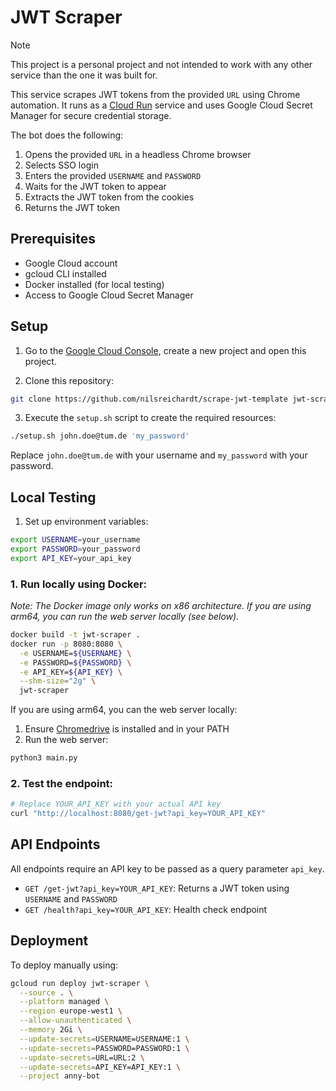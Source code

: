 # JWT Scraper

> [!NOTE]  
> This project is a personal project and not intended to work with any other service than the one it was built for.

This service scrapes JWT tokens from the provided `URL` using Chrome automation. It runs as a [Cloud Run](https://cloud.google.com/run?hl=en) service and uses Google Cloud Secret Manager for secure credential storage.

The bot does the following:

1. Opens the provided `URL` in a headless Chrome browser
2. Selects SSO login
3. Enters the provided `USERNAME` and `PASSWORD`
4. Waits for the JWT token to appear
5. Extracts the JWT token from the cookies
6. Returns the JWT token

## Prerequisites

- Google Cloud account
- gcloud CLI installed
- Docker installed (for local testing)
- Access to Google Cloud Secret Manager

## Setup

1. Go to the [Google Cloud Console](https://console.cloud.google.com), create a new project and open this project.
  
2. Clone this repository:
```bash
git clone https://github.com/nilsreichardt/scrape-jwt-template jwt-scraper && cd jwt-scraper && chmod +x setup.sh
```

3. Execute the `setup.sh` script to create the required resources:
```bash
./setup.sh john.doe@tum.de 'my_password'
```

Replace `john.doe@tum.de` with your username and `my_password` with your password.

## Local Testing

1. Set up environment variables:
```bash
export USERNAME=your_username
export PASSWORD=your_password
export API_KEY=your_api_key
```

### 1. Run locally using Docker:

_Note: The Docker image only works on x86 architecture. If you are using arm64, you can run the web server locally (see below)._

```bash
docker build -t jwt-scraper .
docker run -p 8080:8080 \
  -e USERNAME=${USERNAME} \
  -e PASSWORD=${PASSWORD} \
  -e API_KEY=${API_KEY} \
  --shm-size="2g" \
  jwt-scraper
```

If you are using arm64, you can the web server locally:

1. Ensure [Chromedrive](https://googlechromelabs.github.io/chrome-for-testing/) is installed and in your PATH
2. Run the web server:
```bash
python3 main.py
```

### 2. Test the endpoint:
```bash
# Replace YOUR_API_KEY with your actual API key
curl "http://localhost:8080/get-jwt?api_key=YOUR_API_KEY"
```

## API Endpoints

All endpoints require an API key to be passed as a query parameter `api_key`.

- `GET /get-jwt?api_key=YOUR_API_KEY`: Returns a JWT token using `USERNAME` and `PASSWORD`
- `GET /health?api_key=YOUR_API_KEY`: Health check endpoint

## Deployment

To deploy manually using:

```bash
gcloud run deploy jwt-scraper \
  --source . \
  --platform managed \
  --region europe-west1 \
  --allow-unauthenticated \
  --memory 2Gi \
  --update-secrets=USERNAME=USERNAME:1 \
  --update-secrets=PASSWORD=PASSWORD:1 \
  --update-secrets=URL=URL:2 \
  --update-secrets=API_KEY=API_KEY:1 \
  --project anny-bot
```
 
